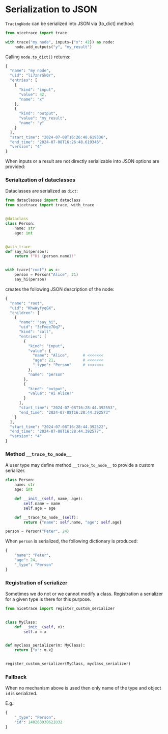 # Serialization to JSON

`TracingNode` can be serialized into JSON via [to_dict] method:

```python
from nicetrace import trace

with trace("my node", inputs={"x": 42}) as node:
    node.add_outputs("y", "my_result")
```

Calling ```node.to_dict()``` returns:

```python
{
  "name": "my node",
  "uid": "li7znrGkQr",
  "entries": [
    {
      "kind": "input",
      "value": 42,
      "name": "x"
    },
    {
      "kind": "output",
      "value": "my_result",
      "name": "y"
    }
  ],
  "start_time": "2024-07-08T16:26:48.619336",
  "end_time": "2024-07-08T16:26:48.619346",
  "version": "4"
}
```

When inputs or a result are not directly serializable into JSON options are provided:

### Serialization of dataclasses

Dataclasses are serialized as `dict`:

```python
from dataclasses import dataclass
from nicetrace import trace, with_trace


@dataclass
class Person:
    name: str
    age: int


@with_trace
def say_hi(person):
    return f"Hi {person.name}!"


with trace("root") as c:
    person = Person("Alice", 21)
    say_hi(person)
```

creates the following JSON description of the node:

```python
{
  "name": "root",
  "uid": "KhwWyfyqGX",
  "children": [
    {
      "name": "say_hi",
      "uid": "3cFmee7Oq7",
      "kind": "call",
      "entries": [
        {
          "kind": "input",
          "value": {
            "name": "Alice",      # <<<<<<<
            "age": 21,            # <<<<<<<
            "_type": "Person"     # <<<<<<<
          },
          "name": "person"
        },
        {
          "kind": "output",
          "value": "Hi Alice!"
        }
      ],
      "start_time": "2024-07-08T16:28:44.392553",
      "end_time": "2024-07-08T16:28:44.392573"
    }
  ],
  "start_time": "2024-07-08T16:28:44.392522",
  "end_time": "2024-07-08T16:28:44.392577",
  "version": "4"
}
```

### Method `__trace_to_node__`

A user type may define method `__trace_to_node__` to provide a custom serializer.

```python
class Person:
    name: str
    age: int

    def __init__(self, name, age):
        self.name = name
        self.age = age

    def __trace_to_node__(self):
        return {"name": self.name, "age": self.age}

person = Person("Peter", 24)
```

When `person` is serialized, the following dictionary is produced:

```python
{
    "name": "Peter",
    "age": 24,
    "_type": "Person"
}
```

### Registration of serializer

Sometimes we do not or we cannot modify a class. Registration a serializer for a given type is there for this purpose.

```python
from nicetrace import register_custom_serializer


class MyClass:
    def __init__(self, x):
        self.x = x


def myclass_serializer(m: MyClass):
    return {"x": m.x}


register_custom_serializer(MyClass, myclass_serializer)
```

### Fallback

When no mechanism above is used then only name of the type and object `id` is serialized.

E.g.:

```python
{
    "_type": "Person",
    "id": 140263930622832
}
```